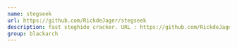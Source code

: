 ```yaml
---
name: stegseek
url: https://github.com/RickdeJager/stegseek
description: fast steghide cracker. URL : https://github.com/RickdeJager/stegseek Groups : blackarch blackarch-stego
group: blackarch
---
```

